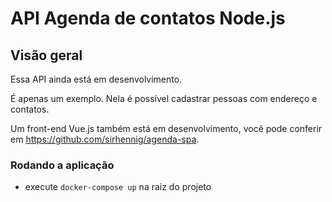 # API Agenda de contatos Node.js

## Visão geral
Essa API ainda está em desenvolvimento.

É apenas um exemplo. Nela é possível cadastrar pessoas com endereço e contatos.

Um front-end Vue.js também está em desenvolvimento, você pode conferir em https://github.com/sirhennig/agenda-spa.

### Rodando a aplicação

* execute `docker-compose up` na raiz do projeto
